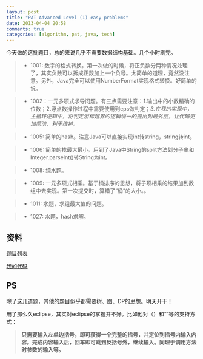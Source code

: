 ```yaml
---
layout: post
title: "PAT Advanced Level (1) easy problems"
date: 2013-04-04 20:58
comments: true
categories: [algorithm, pat, java, tech]
---
```


今天做的这批题目，总的来说几乎不需要数据结构基础。几个小时刷完。

> * 1001: 数字的格式转换。第一次做的时候，将正负数分两种情况处理了，其实负数可以拆成正数加上一个负号。太简单的道理，竟然没注意。另外，Java完全可以使用NumberFormat实现格式转换。好简单的说。

<!-- more -->

> * 1002：一元多项式求导问题。有三点需要注意：1.输出中的小数精确的位数；2.浮点数操作过程中需要使用到eps做判定；*3.在我的实现中，主循环逻辑中，将判定游标越界的逻辑统一的提出到最外层，让代码更加简洁，利于维护。*

> * 1005: 简单的hash。注意Java可以直接实现int转string，string转int。

> * 1006: 简单的找最大最小。用到了Java中String的split方法划分子串和Integer.parseInt()转String为int。

> * 1008: 纯水题。

> * 1009: 一元多项式相乘。基于桶排序的思想，将子项相乘的结果加到数组中去实现。第一次提交时，算错了“桶”的大小。。

> * 1011: 水题，求组最大值的问题。

> * 1027: 水题，hash求解。

资料
---
[题目列表](http://pat.zju.edu.cn/contests/pat-a-practise)

[我的代码](https://github.com/biaobiaoqi/biaobiaoqiCode/tree/master/src/biaobiaoqi/pat/advancedlevel)



PS
---
除了这几道题，其他的题目似乎都需要树、图、DP的思想。明天开干！


用了那么久eclipse，其实对eclipse的掌握并不好。比如他对（）和“”等的支持方式：

>**只需要输入左单边括号，即可获得一个完整的括号，并定位到括号内输入内容。完成内容输入后，回车即可跳到反括号外，继续输入。同理于调用方法时参数的输入等。**
